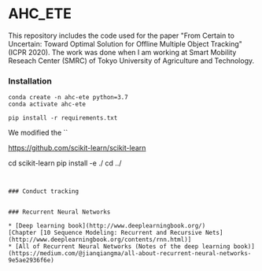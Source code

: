 # AHC_ETE

This repository includes the code used for the paper "From Certain to Uncertain: Toward Optimal Solution for Offline Multiple Object Tracking" (ICPR 2020).
The work was done when I am working at Smart Mobility Reseach Center (SMRC) of Tokyo University of Agriculture and Technology.


### Installation

```
conda create -n ahc-ete python=3.7
conda activate ahc-ete

pip install -r requirements.txt

```

We modified the ``

https://github.com/scikit-learn/scikit-learn

cd scikit-learn
pip install -e ./
cd ../

```


### Conduct tracking


### Recurrent Neural Networks

* [Deep learning book](http://www.deeplearningbook.org/) 
[Chapter [10 Sequence Modeling: Recurrent and Recursive Nets](http://www.deeplearningbook.org/contents/rnn.html)]
* [All of Recurrent Neural Networks (Notes of the deep learning book)](https://medium.com/@jianqiangma/all-about-recurrent-neural-networks-9e5ae2936f6e)

